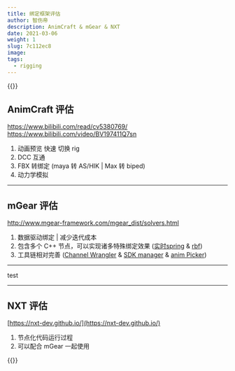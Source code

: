```yaml
---
title: 绑定框架评估
author: 智伤帝
description: AnimCraft & mGear & NXT
date: 2021-03-06
weight: 1
slug: 7c112ec8
image: 
tags: 
  - rigging
---
```


{{<revealjs theme="moon" progress="true">}}


## AnimCraft 评估 
<!-- <h1> AnimCraft 接入评估 </h1> -->

https://www.bilibili.com/read/cv5380769/
https://www.bilibili.com/video/BV197411Q7sn

1. 动画预览 快速 切换 rig
2. DCC 互通
3. FBX 转绑定 (maya 转 AS/HIK | Max 转 biped)
4. 动力学模拟

---

## mGear 评估

http://www.mgear-framework.com/mgear_dist/solvers.html

1. 数据驱动绑定 | 减少迭代成本
2. 包含多个 C++ 节点，可以实现诸多特殊绑定效果 ([实时spring](https://www.youtube.com/watch?v=2Dm5KZn69v0) & [rbf](https://www.youtube.com/watch?v=VyWCaE-YOwk))
3. 工具链相对完善 ([Channel Wrangler](https://www.youtube.com/watch?v=mWihaFwIw_8) & [SDK manager](https://www.youtube.com/watch?v=KmbUr_rjZ50) & [anim Picker](https://www.youtube.com/watch?v=uQFLg8cWKb0&t=331s))


___

test

---

## NXT 评估

[https://nxt-dev.github.io/](https://nxt-dev.github.io/)

1. 节点化代码运行过程
2. 可以配合 mGear 一起使用

{{</revealjs>}}